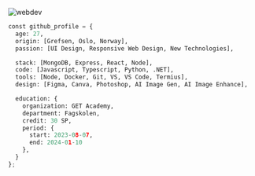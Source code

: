 ![webdev](https://github.com/stiantha/stiantha/assets/132207909/bac8f9c2-37e8-4abc-ba59-fa6c384ad9ec)

```python
const github_profile = {
  age: 27,
  origin: [Grefsen, Oslo, Norway],
  passion: [UI Design, Responsive Web Design, New Technologies],

  stack: [MongoDB, Express, React, Node],
  code: [Javascript, Typescript, Python, .NET],
  tools: [Node, Docker, Git, VS, VS Code, Termius],
  design: [Figma, Canva, Photoshop, AI Image Gen, AI Image Enhance],

  education: {
    organization: GET Academy,
    department: Fagskolen,
    credit: 30 SP,
    period: {
      start: 2023-08-07,
      end: 2024-01-10
    },
  }
};

```
